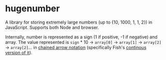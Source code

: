 # hugenumber
A library for storing extremely large numbers (up to {10, 1000, 1, 1, 2}) in JavaScript. Supports both Node and browser.

Internally, number is represented as a sign (1 if positive, -1 if negative) and array. The value represented is `sign` * 10 → `array[0]` → `array[1]` → `array[2]` → `array[2]`... in [chained arrow notation](https://googology.fandom.com/wiki/Chained_arrow_notation)
(specifically Fish's [continous version of it](https://googology.fandom.com/ja/wiki/%E3%83%A6%E3%83%BC%E3%82%B6%E3%83%BC%E3%83%96%E3%83%AD%E3%82%B0:Kyodaisuu/%E3%83%81%E3%82%A7%E3%83%BC%E3%83%B3%E8%A1%A8%E8%A8%98%E3%81%AE%E9%80%A3%E7%B6%9A%E9%96%A2%E6%95%B0%E5%8C%96)).
